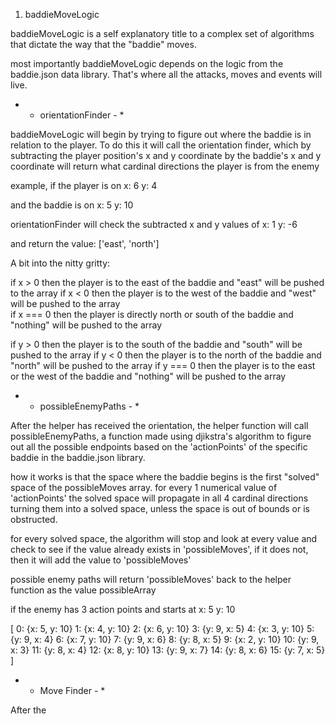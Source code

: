 1) baddieMoveLogic

baddieMoveLogic is a self explanatory title to a complex set of algorithms that dictate the way that the "baddie" moves.

most importantly baddieMoveLogic depends on the logic from the baddie.json data library. That's where all the attacks, moves and events will live.

* - orientationFinder - *

baddieMoveLogic will begin by trying to figure out where the baddie is in relation to the player. To do this it will call the orientation
finder, which by subtracting the player position's x and y coordinate by the baddie's x and y coordinate will return what cardinal
directions the player is from the enemy

example, if the player is on
  x: 6 y: 4 

and the baddie is on
  x: 5 y: 10

orientationFinder will check the subtracted x and y values of
  x: 1 y: -6

and return the value: 
  ['east', 'north']

A bit into the nitty gritty:

  if x > 0 then the player is to the east of the baddie and "east" will be pushed to the array
  if x < 0 then the player is to the west of the baddie and "west" will be pushed to the array  
  if x === 0 then the player is directly north or south of the baddie and "nothing" will be pushed to the array
  
  if y > 0 then the player is to the south of the baddie and "south" will be pushed to the array
  if y < 0 then the player is to the north of the baddie and "north" will be pushed to the array
  if y === 0 then the player is to the east or the west of the baddie and "nothing" will be pushed to the array

* - possibleEnemyPaths - *

After the helper has received the orientation, the helper function will call possibleEnemyPaths, a function made using djikstra's algorithm to figure out all the possible endpoints based on the 'actionPoints' of the specific baddie in the baddie.json library.

how it works is that the space where the baddie begins is the first "solved" space of the possibleMoves array. for every 1 numerical value of 'actionPoints' the solved space will propagate in all 4 cardinal directions turning them into a solved space, unless the space is out of bounds or is obstructed.

for every solved space, the algorithm will stop and look at every value and check to see if the value already exists in 'possibleMoves', if it does not, then it will add the value to 'possibleMoves'

possible enemy paths will return 'possibleMoves' back to the helper function as the value possibleArray

if the enemy has 3 action points and starts at x: 5 y: 10

[
  0: {x: 5, y: 10}
  1: {x: 4, y: 10}
  2: {x: 6, y: 10}
  3: {y: 9, x: 5}
  4: {x: 3, y: 10}
  5: {y: 9, x: 4}
  6: {x: 7, y: 10}
  7: {y: 9, x: 6}
  8: {y: 8, x: 5}
  9: {x: 2, y: 10}
  10: {y: 9, x: 3}
  11: {y: 8, x: 4}
  12: {x: 8, y: 10}
  13: {y: 9, x: 7}
  14: {y: 8, x: 6}
  15: {y: 7, x: 5}
]

* - Move Finder - *

After the 